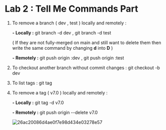 # Lab 2 : Tell Me Commands Part

1. To remove a branch ( dev , test ) locally and remotely :

   **- Locally :**   git branch -d dev  , git branch -d test

   ( If they are not fully-merged on main and still want to delete them then write the same command by changing **d** into **D** )

   **- Remotely :**   git push origin :dev  ,  git push origin :test
   
   
3. To checkout another branch without commit changes :  git checkout -b dev 
   
4. To list tags :   git tag
   
5. To remove a tag ( v7.0 ) locally and remotely :

   **- Locally :**   git tag -d v7.0

   **- Remotely :**   git push origin --delete v7.0

   ![26ac20086d4ae0f7e98d434e03278e57](https://github.com/user-attachments/assets/b0237cf5-f1f0-42f0-9caf-7660ef3ce445)

